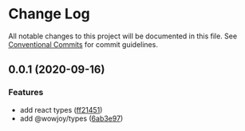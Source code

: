 # Change Log

All notable changes to this project will be documented in this file.
See [Conventional Commits](https://conventionalcommits.org) for commit guidelines.

## 0.0.1 (2020-09-16)


### Features

*  add react types ([ff21451](https://github.com/wow-joy/wowjoy/commit/ff21451ede6bb1eadb90a43faa4e7ee90c9eee56))
* add @wowjoy/types ([6ab3e97](https://github.com/wow-joy/wowjoy/commit/6ab3e970212bffe55f6baabee017fb85b15637ce))
